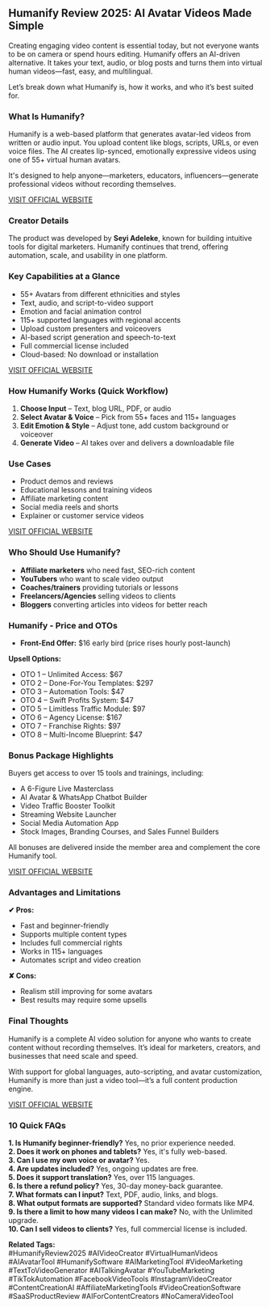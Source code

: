 
## Humanify Review 2025: AI Avatar Videos Made Simple

Creating engaging video content is essential today, but not everyone wants to be on camera or spend hours editing. Humanify offers an AI-driven alternative. It takes your text, audio, or blog posts and turns them into virtual human videos—fast, easy, and multilingual.

Let’s break down what Humanify is, how it works, and who it’s best suited for.


### What Is Humanify?

Humanify is a web-based platform that generates avatar-led videos from written or audio input. You upload content like blogs, scripts, URLs, or even voice files. The AI creates lip-synced, emotionally expressive videos using one of 55+ virtual human avatars.

It's designed to help anyone—marketers, educators, influencers—generate professional videos without recording themselves.

[VISIT OFFICIAL WEBSITE](https://samreview.com/humanify-review/)


### Creator Details

The product was developed by **Seyi Adeleke**, known for building intuitive tools for digital marketers. Humanify continues that trend, offering automation, scale, and usability in one platform.


### Key Capabilities at a Glance

- 55+ Avatars from different ethnicities and styles  
- Text, audio, and script-to-video support  
- Emotion and facial animation control  
- 115+ supported languages with regional accents  
- Upload custom presenters and voiceovers  
- AI-based script generation and speech-to-text  
- Full commercial license included  
- Cloud-based: No download or installation

[VISIT OFFICIAL WEBSITE](https://samreview.com/humanify-review/)


### How Humanify Works (Quick Workflow)

1. **Choose Input** – Text, blog URL, PDF, or audio  
2. **Select Avatar & Voice** – Pick from 55+ faces and 115+ languages  
3. **Edit Emotion & Style** – Adjust tone, add custom background or voiceover  
4. **Generate Video** – AI takes over and delivers a downloadable file  


### Use Cases

- Product demos and reviews  
- Educational lessons and training videos  
- Affiliate marketing content  
- Social media reels and shorts  
- Explainer or customer service videos

[VISIT OFFICIAL WEBSITE](https://samreview.com/humanify-review/)


### Who Should Use Humanify?

- **Affiliate marketers** who need fast, SEO-rich content  
- **YouTubers** who want to scale video output  
- **Coaches/trainers** providing tutorials or lessons  
- **Freelancers/Agencies** selling videos to clients  
- **Bloggers** converting articles into videos for better reach


  
### Humanify - Price and OTOs

- **Front-End Offer:** $16 early bird (price rises hourly post-launch)

**Upsell Options:**

- OTO 1 – Unlimited Access: $67  
- OTO 2 – Done-For-You Templates: $297  
- OTO 3 – Automation Tools: $47  
- OTO 4 – Swift Profits System: $47  
- OTO 5 – Limitless Traffic Module: $97  
- OTO 6 – Agency License: $167  
- OTO 7 – Franchise Rights: $97  
- OTO 8 – Multi-Income Blueprint: $47  


### Bonus Package Highlights

Buyers get access to over 15 tools and trainings, including:

- A 6-Figure Live Masterclass  
- AI Avatar & WhatsApp Chatbot Builder  
- Video Traffic Booster Toolkit  
- Streaming Website Launcher  
- Social Media Automation App  
- Stock Images, Branding Courses, and Sales Funnel Builders  

All bonuses are delivered inside the member area and complement the core Humanify tool.

[VISIT OFFICIAL WEBSITE](https://samreview.com/humanify-review/)


### Advantages and Limitations

**✔ Pros:**

- Fast and beginner-friendly  
- Supports multiple content types  
- Includes full commercial rights  
- Works in 115+ languages  
- Automates script and video creation  

**✘ Cons:**

- Realism still improving for some avatars  
- Best results may require some upsells  


### Final Thoughts

Humanify is a complete AI video solution for anyone who wants to create content without recording themselves. It’s ideal for marketers, creators, and businesses that need scale and speed.

With support for global languages, auto-scripting, and avatar customization, Humanify is more than just a video tool—it’s a full content production engine.

[VISIT OFFICIAL WEBSITE](https://samreview.com/humanify-review/)


### 10 Quick FAQs

**1. Is Humanify beginner-friendly?** Yes, no prior experience needed.  
**2. Does it work on phones and tablets?** Yes, it's fully web-based.  
**3. Can I use my own voice or avatar?** Yes.  
**4. Are updates included?** Yes, ongoing updates are free.  
**5. Does it support translation?** Yes, over 115 languages.  
**6. Is there a refund policy?** Yes, 30-day money-back guarantee.  
**7. What formats can I input?** Text, PDF, audio, links, and blogs.  
**8. What output formats are supported?** Standard video formats like MP4.  
**9. Is there a limit to how many videos I can make?** No, with the Unlimited upgrade.  
**10. Can I sell videos to clients?** Yes, full commercial license is included.  




**Related Tags:**  
#HumanifyReview2025 #AIVideoCreator #VirtualHumanVideos #AIAvatarTool #HumanifySoftware #AIMarketingTool #VideoMarketing #TextToVideoGenerator #AITalkingAvatar #YouTubeMarketing #TikTokAutomation #FacebookVideoTools #InstagramVideoCreator #ContentCreationAI #AffiliateMarketingTools #VideoCreationSoftware #SaaSProductReview #AIForContentCreators #NoCameraVideoTool



